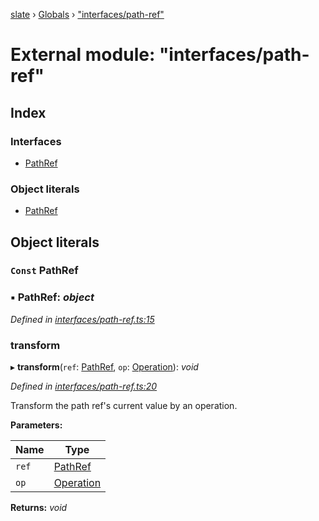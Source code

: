 [slate](../README.md) › [Globals](../globals.md) › ["interfaces/path-ref"](_interfaces_path_ref_.md)

# External module: "interfaces/path-ref"

## Index

### Interfaces

* [PathRef](../interfaces/_interfaces_path_ref_.pathref.md)

### Object literals

* [PathRef](_interfaces_path_ref_.md#const-pathref)

## Object literals

### `Const` PathRef

### ▪ **PathRef**: *object*

*Defined in [interfaces/path-ref.ts:15](https://github.com/horacioh/slate/blob/b3461bd5/packages/slate/src/interfaces/path-ref.ts#L15)*

###  transform

▸ **transform**(`ref`: [PathRef](../interfaces/_interfaces_path_ref_.pathref.md), `op`: [Operation](_interfaces_operation_.md#operation)): *void*

*Defined in [interfaces/path-ref.ts:20](https://github.com/horacioh/slate/blob/b3461bd5/packages/slate/src/interfaces/path-ref.ts#L20)*

Transform the path ref's current value by an operation.

**Parameters:**

Name | Type |
------ | ------ |
`ref` | [PathRef](../interfaces/_interfaces_path_ref_.pathref.md) |
`op` | [Operation](_interfaces_operation_.md#operation) |

**Returns:** *void*

